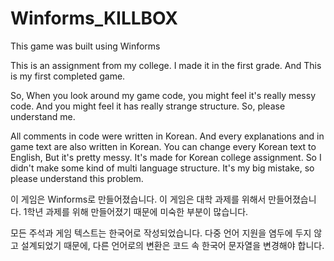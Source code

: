 # Winforms_KILLBOX
This game was built using Winforms

This is an assignment from my college. I made it in the first grade.
And This is my first completed game.

So, When you look around my game code, you might feel it's really messy code.
And you might feel it has really strange structure.
So, please understand me.

All comments in code were written in Korean.
And every explanations and in game text are also written in Korean.
You can change every Korean text to English, But it's pretty messy.
It's made for Korean college assignment.
So I didn't make some kind of multi language structure.
It's my big mistake, so please understand this problem.

이 게임은 Winforms로 만들어졌습니다.
이 게임은 대학 과제를 위해서 만들어졌습니다.
1학년 과제를 위해 만들어졌기 때문에 미숙한 부분이 많습니다.

모든 주석과 게임 텍스트는 한국어로 작성되었습니다.
다중 언어 지원을 염두에 두지 않고 설계되었기 때문에,
다른 언어로의 변환은 코드 속 한국어 문자열을 변경해야 합니다.
